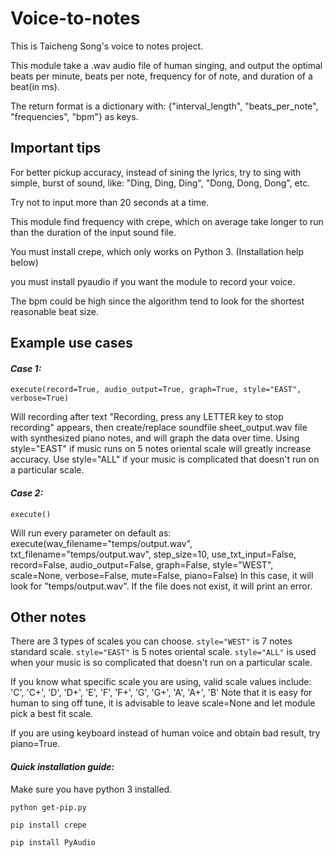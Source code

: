 # **Voice-to-notes**
This is Taicheng Song's voice to notes project.

This module take a .wav audio file of human singing, and output the optimal beats per minute, beats per note, frequency for of note, and duration of a beat(in ms).

The return format is a dictionary with: {"interval_length", "beats_per_note", "frequencies", "bpm"} as keys.


## **Important tips**
For better pickup accuracy, instead of sining the lyrics, try to sing with simple, burst of sound, like: "Ding, Ding, Ding", "Dong, Dong, Dong", etc. 

Try not to input more than 20 seconds at a time. 

This module find frequency with crepe, which on average take longer to run than the duration of the input sound file.

You must install crepe, which only works on Python 3. (Installation help below)

you must install pyaudio if you want the module to record your voice.

The bpm could be high since the algorithm tend to look for the shortest reasonable beat size. 


## **Example use cases**
#### *Case 1:*
`execute(record=True, audio_output=True, graph=True, style="EAST", verbose=True)`

Will recording after text "Recording, press any LETTER key to stop recording" appears, then create/replace soundfile sheet_output.wav file with synthesized piano notes, and will graph the data over time. Using style="EAST" if music runs on 5 notes oriental scale will greatly increase accuracy. Use style="ALL" if your music is complicated that doesn't run on a particular scale. 
    
#### *Case 2:*
`execute()`

Will run every parameter on default as: 
execute(wav_filename="temps/output.wav", txt_filename="temps/output.wav", step_size=10, use_txt_input=False, record=False, audio_output=False, graph=False, style="WEST", scale=None, verbose=False, mute=False, piano=False)
In this case, it will look for "temps/output.wav". If the file does not exist, it will print an error. 


## **Other notes**
There are 3 types of scales you can choose. 
`style="WEST"` is 7 notes standard scale.
`style="EAST"` is 5 notes oriental scale.
`style="ALL"` is used when your music is so complicated that doesn't run on a particular scale.

If you know what specific scale you are using, valid scale values include:
'C', 'C+', 'D', 'D+', 'E', 'F', 'F+', 'G', 'G+', 'A', 'A+', 'B'
Note that it is easy for human to sing off tune, it is advisable to leave scale=None and let module pick a best fit scale.

If you are using keyboard instead of human voice and obtain bad result, try piano=True. 

#### *Quick installation guide:*
Make sure you have python 3 installed.

`python get-pip.py`

`pip install crepe`

`pip install PyAudio`
